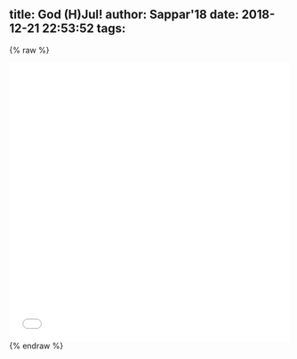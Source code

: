 title: God (H)Jul!
author: Sappar'18
date: 2018-12-21 22:53:52
tags:
---
{% raw %}
<iframe height='500' scrolling='no' title='merry christmas card' src='//codepen.io/ododog/embed/WLpKmY/?height=481&theme-id=0&default-tab=result' frameborder='no' allowtransparency='true' allowfullscreen='true' style='width: 100%;'>
</iframe>
{% endraw %}